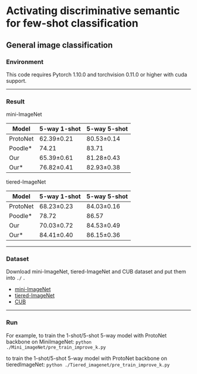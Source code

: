# Activating discriminative semantic for few-shot classification

## General image classification

### Environment
This code requires Pytorch 1.10.0 and torchvision 0.11.0 or higher with cuda support.
***
### Result
mini-ImageNet

| Model    | 5-way 1-shot | 5-way 5-shot |
|----------|--------------|--------------|
| ProtoNet | 62.39±0.21   | 80.53±0.14   |
| Poodle*  | 74.21        | 83.71        |
| Our      | 65.39±0.61   | 81.28±0.43   |
| Our*     | 76.82±0.41   | 82.93±0.38   |

tiered-ImageNet

| Model    | 5-way 1-shot | 5-way 5-shot |
|----------|--------------|--------------|
| ProtoNet | 68.23±0.23   | 84.03±0.16   |
| Poodle*  | 78.72        | 86.57        |
| Our      | 70.03±0.72   | 84.53±0.49   |
| Our*     | 84.41±0.40   | 86.15±0.36   |

***
### Dataset
Download mini-ImageNet, tiered-ImageNet and CUB dataset and put them into ```./``` .

- [mini-ImageNet]()
- [tiered-ImageNet]()
- [CUB]()

***
### Run
For example, to train the 1-shot/5-shot 5-way model with ProtoNet backbone on MiniImageNet:
```python ./Mini_imageNet/pre_train_improve_k.py```

to train the 1-shot/5-shot 5-way model with ProtoNet backbone on tieredImageNet:
```python ./Tiered_imagenet/pre_train_improve_k.py```



